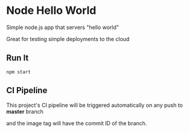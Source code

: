 # Node Hello World

Simple node.js app that servers "hello world"

Great for testing simple deployments to the cloud

## Run It

`npm start`

## CI Pipeline

This project's CI pipeline will be triggered automatically on any push to **master** branch

and the image tag will have the commit ID of the branch.

